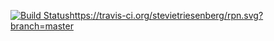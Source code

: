 [![Build Status](https://travis-ci.org/stevietriesenberg/rpn.svg?branch=master)](https://travis-ci.org/stevietriesenberg/rpn.svg?branch=master)https://travis-ci.org/stevietriesenberg/rpn.svg?branch=master
